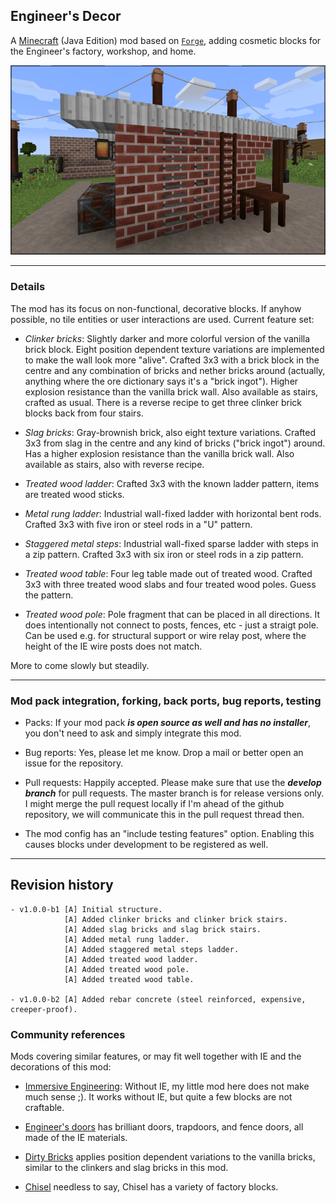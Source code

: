 
## Engineer's Decor

A [Minecraft](https://minecraft.net) (Java Edition) mod based on
[`Forge`](http://www.minecraftforge.net/), adding cosmetic blocks
for the Engineer's factory, workshop, and home.

![](documentation/engineers-decor-v100a-summary.png)

----
### Details

The mod has its focus on non-functional, decorative blocks. If anyhow possible,
no tile entities or user interactions are used. Current feature set:

- *Clinker bricks*: Slightly darker and more colorful version of the vanilla brick
  block. Eight position dependent texture variations are implemented to make the
  wall look more "alive". Crafted 3x3 with a brick block in the centre and any
  combination of bricks and nether bricks around (actually, anything where the
  ore dictionary says it's a "brick ingot"). Higher explosion resistance than the
  vanilla brick wall. Also available as stairs, crafted as usual. There is a
  reverse recipe to get three clinker brick blocks back from four stairs.

- *Slag bricks*: Gray-brownish brick, also eight texture variations. Crafted 3x3
  from slag in the centre and any kind of bricks ("brick ingot") around. Has a higher
  explosion resistance than the vanilla brick wall. Also available as stairs, also
  with reverse recipe.

- *Treated wood ladder*: Crafted 3x3 with the known ladder pattern, items are
  treated wood sticks.

- *Metal rung ladder*: Industrial wall-fixed ladder with horizontal bent rods.
  Crafted 3x3 with five iron or steel rods in a "U" pattern.

- *Staggered metal steps*: Industrial wall-fixed sparse ladder with steps in a
  zip pattern. Crafted 3x3 with six iron or steel rods in a zip pattern.

- *Treated wood table*: Four leg table made out of treated wood. Crafted 3x3
  with three treated wood slabs and four treated wood poles. Guess the pattern.

- *Treated wood pole*: Pole fragment that can be placed in all directions. It
  does intentionally not connect to posts, fences, etc - just a straigt pole.
  Can be used e.g. for structural support or wire relay post, where the height
  of the IE wire posts does not match.

More to come slowly but steadily.

----
### Mod pack integration, forking, back ports, bug reports, testing

  - Packs: If your mod pack ***is open source as well and has no installer***,
    you don't need to ask and simply integrate this mod.

  - Bug reports: Yes, please let me know. Drop a mail or better open an issue
    for the repository.

  - Pull requests: Happily accepted. Please make sure that use the ***develop
    branch*** for pull requests. The master branch is for release versions only.
    I might merge the pull request locally if I'm ahead of the github repository,
    we will communicate this in the pull request thread then.

  - The mod config has an "include testing features" option. Enabling this causes
    blocks under development to be registered as well.

----
## Revision history

    - v1.0.0-b1 [A] Initial structure.
                [A] Added clinker bricks and clinker brick stairs.
                [A] Added slag bricks and slag brick stairs.
                [A] Added metal rung ladder.
                [A] Added staggered metal steps ladder.
                [A] Added treated wood ladder.
                [A] Added treated wood pole.
                [A] Added treated wood table.

    - v1.0.0-b2 [A] Added rebar concrete (steel reinforced, expensive, creeper-proof).


### Community references

Mods covering similar features, or may fit well together with IE and the decorations of this mod:

- [Immersive Engineering](https://github.com/BluSunrize/ImmersiveEngineering/): Without IE, my
  little mod here does not make much sense ;). It works without IE, but quite a few blocks are
  not craftable.

- [Engineer's doors](https://www.curseforge.com/minecraft/mc-mods/engineers-doors) has brilliant
  doors, trapdoors, and fence doors, all made of the IE materials.

- [Dirty Bricks](https://www.curseforge.com/minecraft/texture-packs/dirty-bricks-vanilla-add-on) applies
  position dependent variations to the vanilla bricks, similar to the clinkers and slag bricks in this
  mod.

- [Chisel](https://www.curseforge.com/minecraft/mc-mods/chisel) needless to say, Chisel has a variety
  of factory blocks.
